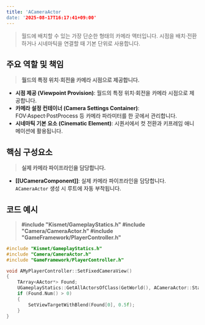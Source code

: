 ```yaml
---
title: 'ACameraActor
date: '2025-08-17T16:17:41+09:00'
---
```




> 월드에 배치할 수 있는 가장 단순한 형태의 카메라 액터입니다. 시점을 배치·전환하거나 시네마틱을 연결할 때 기본 단위로 사용합니다.

## 주요 역할 및 책임
> **월드의 특정 위치·회전을 카메라 시점으로 제공합니다.**
* **시점 제공 (Viewpoint Provision)**:
	월드의 특정 위치·회전을 카메라 시점으로 제공합니다.
* **카메라 설정 컨테이너 (Camera Settings Container)**:
	FOV·Aspect·PostProcess 등 카메라 파라미터를 한 곳에서 관리합니다.
* **시네마틱 기본 요소 (Cinematic Element)**:
	시퀀서에서 컷 전환과 키프레임 애니메이션에 활용됩니다.

## 핵심 구성요소
> **실제 카메라 파이프라인을 담당합니다.**
* **[[UCameraComponent]]**:
	실제 카메라 파이프라인을 담당합니다. `ACameraActor` 생성 시 루트에 자동 부착됩니다.

## 코드 예시
> **#include "Kismet/GameplayStatics.h" #include "Camera/CameraActor.h" #include "GameFramework/PlayerController.h"**
```cpp
#include "Kismet/GameplayStatics.h"
#include "Camera/CameraActor.h"
#include "GameFramework/PlayerController.h"

void AMyPlayerController::SetFixedCameraView()
{
    TArray<AActor*> Found;
    UGameplayStatics::GetAllActorsOfClass(GetWorld(), ACameraActor::StaticClass(), Found);
    if (Found.Num() > 0)
    {
        SetViewTargetWithBlend(Found[0], 0.5f);
    }
}
```